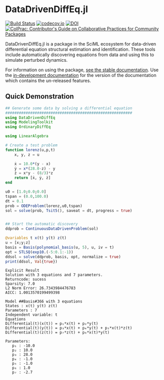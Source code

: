 # DataDrivenDiffEq.jl

[![Build Status](https://github.com/SciML/DataDrivenDiffEq.jl/workflows/CI/badge.svg)](https://github.com/SciML/DataDrivenDiffEq.jl/actions?query=workflow%3ACI)
[![codecov.io](http://codecov.io/github/SciML/DataDrivenDiffEq.jl/coverage.svg?branch=master)](http://codecov.io/github/JuliaDiffEq/DataDrivenDiffEq.jl?branch=master)
[![DOI](https://zenodo.org/badge/212827023.svg)](https://zenodo.org/badge/latestdoi/212827023)
[![ColPrac: Contributor's Guide on Collaborative Practices for Community Packages](https://img.shields.io/badge/ColPrac-Contributor's%20Guide-blueviolet)](https://github.com/SciML/ColPrac)


DataDrivenDiffEq.jl is a package in the SciML ecosystem for data-driven differential equation
structural estimation and identification. These tools include automatically discovering equations
from data and using this to simulate perturbed dynamics.

For information on using the package,
[see the stable documentation](https://datadriven.sciml.ai/stable/). Use the
[in-development documentation](https://datadriven.sciml.ai/dev/) for the version of
the documentation which contains the un-released features.

## Quick Demonstration

```julia
## Generate some data by solving a differential equation
########################################################
using DataDrivenDiffEq
using ModelingToolkit
using OrdinaryDiffEq

using LinearAlgebra

# Create a test problem
function lorenz(u,p,t)
    x, y, z = u

    ẋ = 10.0*(y - x)
    ẏ = x*(28.0-z) - y
    ż = x*y - (8/3)*z
    return [ẋ, ẏ, ż]
end

u0 = [1.0;0.0;0.0]
tspan = (0.0,100.0)
dt = 0.1
prob = ODEProblem(lorenz,u0,tspan)
sol = solve(prob, Tsit5(), saveat = dt, progress = true)


## Start the automatic discovery
ddprob = ContinuousDataDrivenProblem(sol)

@variables t x(t) y(t) z(t)
u = [x;y;z]
basis = Basis(polynomial_basis(u, 5), u, iv = t)
opt = STLSQ(exp10.(-5:0.1:-1))
ddsol = solve(ddprob, basis, opt, normalize = true)
print(ddsol, Val{true})
```

```
Explicit Result
Solution with 3 equations and 7 parameters.
Returncode: sucess
Sparsity: 7.0
L2 Norm Error: 26.7343984476783
AICC: 1.0013570199499398

Model ##Basis#366 with 3 equations
States : x(t) y(t) z(t)
Parameters : 7
Independent variable: t
Equations
Differential(t)(x(t)) = p₁*x(t) + p₂*y(t)
Differential(t)(y(t)) = p₃*x(t) + p₄*y(t) + p₅*x(t)*z(t)
Differential(t)(z(t)) = p₇*z(t) + p₆*x(t)*y(t)

Parameters:
   p₁ : -10.0
   p₂ : 10.0
   p₃ : 28.0
   p₄ : -1.0
   p₅ : -1.0
   p₆ : 1.0
   p₇ : -2.7
```
